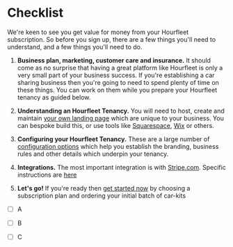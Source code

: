 # Checklist  

We're keen to see you get value for money from your Hourfleet subscription. So before you sign up, there are a few things you'll need to understand, and a few things you'll need to do. 

1. **Business plan, marketing, customer care and insurance.** It should come as no surprise that having a great platform like Hourfleet is only a very small part of your business success. If you're establishing a car sharing business then you're going to need to spend plenty of time on these things. You can work on them while you prepare your Hourfleet tenancy as guided below.

1. **Understanding an Hourfleet Tenancy.** You will need to host, create and maintain [your own landing page](yoursite.html) which are unique to your business. You can bespoke build this, or use tools like [Squarespace](http://squarespace.com), [Wix](http://wix.com) or others.

1. **Configuring your Hourfleet Tenancy.** These are a large number of [configuration options](http://docs.hourfleet.com/youconfigure.html) which help you establish the branding, business rules and other details which underpin your tenancy. 

1. **Integrations.** The most important integration is with [Stripe.com](http://stripe.com). Specific instructions are [here](http://docs.hourfleet.com/youprovide.html)   

1. **Let's go!** If you're ready then [get started now](https://www.hourfleet.com/getstarted) by choosing a subscription plan and ordering your initial batch of car-kits   

- [ ] A  
- [ ] B  
- [ ] C  



